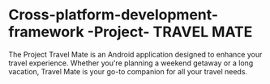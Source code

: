 # Cross-platform-development-framework -Project- TRAVEL MATE
The Project Travel Mate is an Android application designed to enhance your travel experience. Whether you're planning a weekend getaway or a long vacation, Travel Mate is your go-to companion for all your travel needs.
